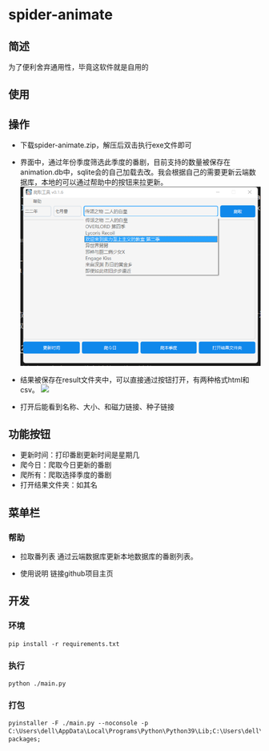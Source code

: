 # spider-animate


## 简述
为了便利舍弃通用性，毕竟这软件就是自用的

## 使用

## 操作
* 下载spider-animate.zip，解压后双击执行exe文件即可
* 界面中，通过年份季度筛选此季度的番剧，目前支持的数量被保存在animation.db中，sqlite会的自己加载去改。我会根据自己的需要更新云端数据库，本地的可以通过帮助中的按钮来拉更新。
![](./pic/p_1.png)

* 结果被保存在result文件夹中，可以直接通过按钮打开，有两种格式html和csv。
![](../../pic/p_2.png)

* 打开后能看到名称、大小、和磁力链接、种子链接

## 功能按钮

* 更新时间：打印番剧更新时间是星期几
* 爬今日：爬取今日更新的番剧
* 爬所有：爬取选择季度的番剧
* 打开结果文件夹：如其名


## 菜单栏


### 帮助

* 拉取番列表
通过云端数据库更新本地数据库的番剧列表。


* 使用说明
链接github项目主页


## 开发
### 环境
```
pip install -r requirements.txt
```
### 执行

```
python ./main.py
```

### 打包
```
pyinstaller -F ./main.py --noconsole -p C:\Users\dell\AppData\Local\Programs\Python\Python39\Lib;C:\Users\dell\AppData\Local\Programs\Python\Python39\Lib\site-packages; 
```